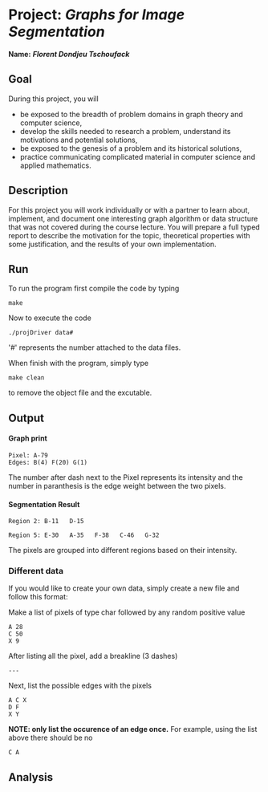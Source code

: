 # Project: *Graphs for Image Segmentation*

**Name:** ***Florent Dondjeu Tschoufack***

## Goal
During this project, you will
- be exposed to the breadth of problem domains in graph theory and computer science,
- develop the skills needed to research a problem, understand its motivations and potential solutions,
- be exposed to the genesis of a problem and its historical solutions,
- practice communicating complicated material in computer science and applied mathematics.

## Description
For this project you will work individually or with a partner to learn about, implement, and document one interesting graph algorithm or data structure that was not covered during the course lecture. You will prepare a full typed report to describe the motivation for the topic, theoretical properties with some justification, and the results of your own implementation.

## Run
To run the program first compile the code by typing

```
make
```

Now to execute the code

```
./projDriver data#
```

'#' represents the number attached to the data files.

When finish with the program, simply type

```
make clean
```

to remove the object file and the excutable.

## Output

#### Graph print

```
Pixel: A-79
Edges: B(4) F(20) G(1)
```
The number after dash next to the Pixel represents its intensity and the number in paranthesis is the edge weight between the two pixels.

#### Segmentation Result

```
Region 2: B-11   D-15

Region 5: E-30   A-35   F-38   C-46   G-32
```

The pixels are grouped into different regions based on their intensity.

### Different data
If you would like to create your own data, simply create a new file and follow this format:

Make a list of pixels of type char followed by any random positive value

```
A 28
C 50
X 9
```

After listing all the pixel, add a breakline (3 dashes)

```
---
```

Next, list the possible edges with the pixels

```
A C X
D F
X Y
```

**NOTE: only list the occurence of an edge once.** For example, using the list above there should be no

```
C A
```

## Analysis
